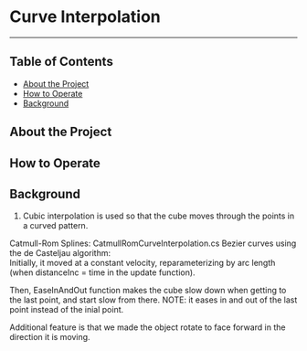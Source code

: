 # Curve Interpolation
-----
## Table of Contents
- [About the Project](#about-the-project)
- [How to Operate](#how-to-operate)
- [Background](#Background)

## About the Project
## How to Operate
## Background
1. Cubic interpolation is used so that the cube moves through the points in a curved pattern.

Catmull-Rom Splines: CatmullRomCurveInterpolation.cs
Bezier curves using the de Casteljau algorithm:  
Initially, it moved at a constant velocity, reparameterizing by arc length (when distanceInc = time in the update function).

Then, EaseInAndOut function makes the cube slow down when getting to the last point, and start slow from there.
	NOTE: it eases in and out of the last point instead of the inial point.


Additional feature is that we made the object rotate to face forward in the direction it is moving.
